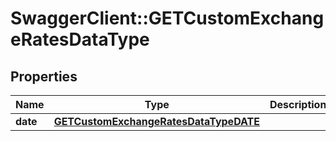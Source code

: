 # SwaggerClient::GETCustomExchangeRatesDataType

## Properties
Name | Type | Description | Notes
------------ | ------------- | ------------- | -------------
**date** | [**GETCustomExchangeRatesDataTypeDATE**](GETCustomExchangeRatesDataTypeDATE.md) |  | [optional] 


